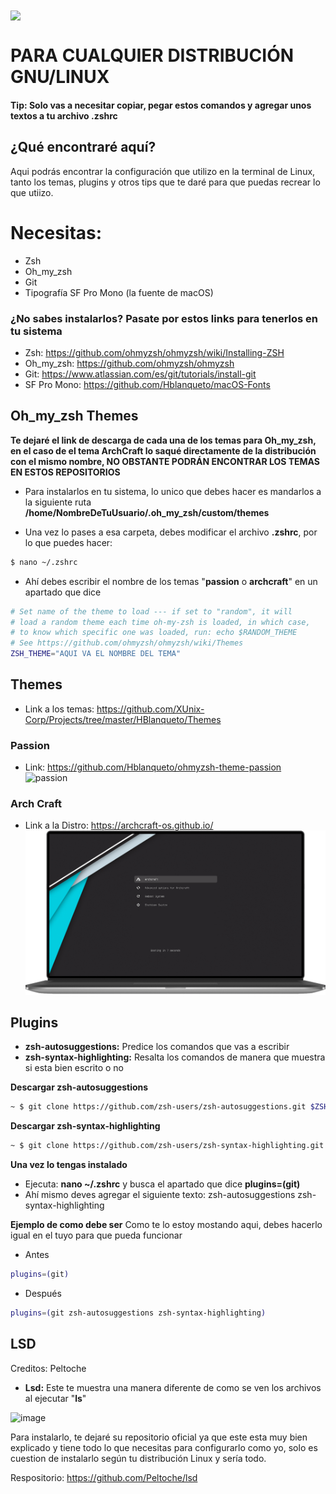 </div>
<img src="https://github.com/XUnix-Corp/Projects/blob/master/HBlanqueto/Images/WAllpaper%20Zone1.png" align="center" align="center">
<br>

# PARA CUALQUIER DISTRIBUCIÓN GNU/LINUX
#### Tip: Solo vas a necesitar copiar, pegar estos comandos y agregar unos textos a tu archivo .zshrc

## ¿Qué encontraré aquí?
Aqui podrás encontrar la configuración que utilizo en la terminal de Linux, tanto los temas, plugins y otros tips que te daré para que puedas recrear lo que utiizo.

# Necesitas:
- Zsh
- Oh_my_zsh
- Git
- Tipografía SF Pro Mono (la fuente de macOS)

### ¿No sabes instalarlos? Pasate por estos links para tenerlos en tu sistema
- Zsh: https://github.com/ohmyzsh/ohmyzsh/wiki/Installing-ZSH
- Oh_my_zsh: https://github.com/ohmyzsh/ohmyzsh
- Git: https://www.atlassian.com/es/git/tutorials/install-git
- SF Pro Mono: https://github.com/Hblanqueto/macOS-Fonts

## Oh_my_zsh Themes 
**Te dejaré el link de descarga de cada una de los temas para Oh_my_zsh, en el caso de el tema ArchCraft lo saqué directamente de la distribución con el mismo nombre, NO OBSTANTE PODRÁN ENCONTRAR LOS TEMAS EN ESTOS REPOSITORIOS**

- Para instalarlos en tu sistema, lo unico que debes hacer es mandarlos a la siguiente ruta
**/home/NombreDeTuUsuario/.oh_my_zsh/custom/themes**

- Una vez lo pases a esa carpeta, debes modificar el archivo **.zshrc**, por lo que puedes hacer:
```bash
$ nano ~/.zshrc
```

- Ahí debes escribir el nombre de los temas "**passion** o **archcraft**" en un apartado que dice
```bash
# Set name of the theme to load --- if set to "random", it will
# load a random theme each time oh-my-zsh is loaded, in which case,
# to know which specific one was loaded, run: echo $RANDOM_THEME
# See https://github.com/ohmyzsh/ohmyzsh/wiki/Themes
ZSH_THEME="AQUI VA EL NOMBRE DEL TEMA"
```

## Themes
- Link a los temas: https://github.com/XUnix-Corp/Projects/tree/master/HBlanqueto/Themes

### Passion
- Link: https://github.com/Hblanqueto/ohmyzsh-theme-passion
![passion](https://raw.githubusercontent.com/ChesterYue/ohmyzsh-theme-passion/master/passion.gif)

### Arch Craft 
- Link a la Distro: https://archcraft-os.github.io/
![gif](https://raw.githubusercontent.com/archcraft-os/archcraft-os.github.io/master/img/main.gif) <br />

## Plugins

- **zsh-autosuggestions:** Predice los comandos que vas a escribir
- **zsh-syntax-highlighting:** Resalta los comandos de manera que muestra si esta bien escrito o no

**Descargar zsh-autosuggestions**
```bash
~ $ git clone https://github.com/zsh-users/zsh-autosuggestions.git $ZSH_CUSTOM/plugins/zsh-autosuggestions
```
**Descargar zsh-syntax-highlighting**
```bash
~ $ git clone https://github.com/zsh-users/zsh-syntax-highlighting.git $ZSH_CUSTOM/plugins/zsh-syntax-highlighting
```

**Una vez lo tengas instalado**

- Ejecuta: **nano ~/.zshrc** y busca el apartado que dice **plugins=(git)**
- Ahí mismo deves agregar el siguiente texto: zsh-autosuggestions zsh-syntax-highlighting

**Ejemplo de como debe ser**
Como te lo estoy mostando aqui, debes hacerlo igual en el tuyo para que pueda funcionar

- Antes
```bash
plugins=(git)
```
- Después
```bash
plugins=(git zsh-autosuggestions zsh-syntax-highlighting)
```

## LSD
Creditos: Peltoche
- **Lsd:** Este te muestra una manera diferente de como se ven los archivos al ejecutar "**ls**"


![image](https://raw.githubusercontent.com/Peltoche/lsd/assets/screen_lsd.png)

Para instalarlo, te dejaré su repositorio oficial ya que este esta muy bien explicado y tiene todo lo que necesitas para configurarlo como yo, solo es cuestion de instalarlo según tu distribución Linux y sería todo.

Respositorio: https://github.com/Peltoche/lsd








